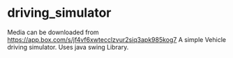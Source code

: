 # driving_simulator
Media can be downloaded from https://app.box.com/s/jf4vf6xwtecclzvur2siq3apk985kog7
A simple Vehicle driving simulator.
Uses java swing Library.
